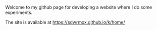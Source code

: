 Welcome to my github page for developing a website where I do some experiments.

The site is available at https://sdwrmxx.github.io/k/home/
